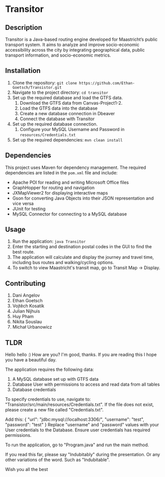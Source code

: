 # Transitor

## Description

Transitor is a Java-based routing engine developed for Maastricht’s public transport system. It aims to analyze and improve socio-economic accessibility across the city by integrating geographical data, public transport information, and socio-economic metrics.

## Installation

1. Clone the repository: `git clone https://github.com/Ethan-Goetsch/Transistor.git`
2. Navigate to the project directory: `cd transitor`
3. Set up the required database and load the GTFS data.
   1. Download the GTFS data from Canvas-Project1-2.
   2. Load the GTFS data into the database
   3. Create a new database connection in Dbeaver
   4. Connect the database with Transitor
4. Set up the required database connection.
   1. Configure your MySQL Username and Password in `resources/Credentials.txt`
5. Set up the required dependencies: `mvn clean install`

## Dependencies

This project uses Maven for dependency management. The required dependencies are listed in the `pom.xml` file and include:

- Apache POI for reading and writing Microsoft Office files
- GraphHopper for routing and navigation
- JXMapViewer2 for displaying interactive maps
- Gson for converting Java Objects into their JSON representation and vice versa
- JUnit for testing
- MySQL Connector for connecting to a MySQL database

## Usage
1. Run the application: `java Transitor`
2. Enter the starting and destination postal codes in the GUI to find the best route.
3. The application will calculate and display the journey and travel time, including bus routes and walking/cycling options.
4. To switch to view Maastricht's transit map, go to Transit Map -> Display.
## Contributing
1. Dani Angelov
2. Ethan Goetsch
3. Vojtěch Kosatík
4. Julian Nijhuis
5. Huy Pham
6. Nikita Souslau
7. Michał Urbanowicz

## TLDR
Hello hello :) How are you? I'm good, thanks.
If you are reading this I hope you have a beautiful day.

The application requires the following data:
1. A MySQL database set up with GTFS data
2. Database User with permissions to access and read data from all tables
3. Database credentials

To specify credentials to use, navigate to: "Transistor/src/main/resources/Credentials.txt".
If the file does not exist, please create a new file called "Credentials.txt".

Add this:
{
"url": "jdbc:mysql://localhost:3306/",
"username": "test",
"password": "test"
}
Replace "username" and "password" values with your User credentials to the Database. Ensure user credentials has required permissions.

To run the application, go to "Program.java" and run the main method.

If you read this far, please say "Indubitably" during the presentation. Or any other variations of the word.
Such as "Indubitable".

Wish you all the best